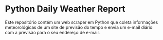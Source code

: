 # Python Daily Weather Report

Este repositório contém um web scraper em Python que coleta informações 
meteorológicas de um site de previsão do tempo e envia um e-mail diário com a 
previsão para o seu endereço de e-mail.
<!-- 
## Funcionalidades

- **Coleta de dados:**
- **Envio de e-mail:**
- **Personalização:**

## Como usar

1. **Clone do projeto no github:**
   ```terminal
   <comando>
   ```

2. **Instale as dependências:**

3. **Editar o script:**
   - `variavel_1`: descricao
   - `variavel_2`: descricao
   - `variavel_3`: descricao

4. **Executar o script:**
   ```terminal
   <comando>
   ```

## Contribuições

Contribuições são bem-vindas! Se você encontrar algum problema, tiver alguma 
sugestão de melhoria ou quiser adicionar funcionalidades, por favor abra um 
issue ou faça um pull request. -->